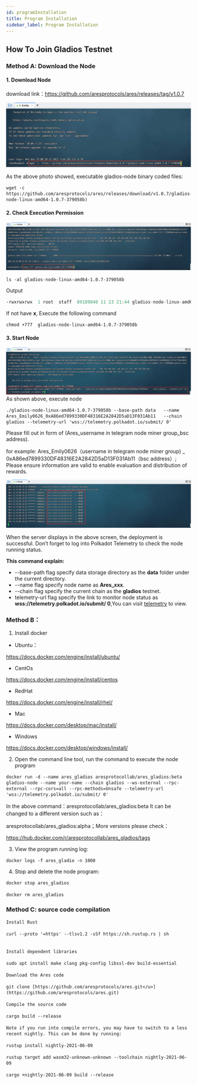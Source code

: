 ```yaml
---
id: programInstallation
title: Program Installation
sidebar_label: Program Installation
---
```


## How To Join Gladios Testnet

### **Method A: Download the Node**

#### 1. **Download Node**

download link：[<u>https://github.com/aresprotocols/ares/releases/tag/v1.0.7</u>](https://github.com/aresprotocols/ares/releases/tag/v1.0.7)

![](assets/build/114.png)

As the above photo showed, executable gladios-node binary coded files:
```
wget -c https://github.com/aresprotocols/ares/releases/download/v1.0.7/gladios-node-linux-amd64-1.0.7-379058b)
```

#### 2. **Check Execution Permission**
![](assets/build/115.png)
```shell
ls -al gladios-node-linux-amd64-1.0.7-379058b
```
Output
```asm
-rwxrwxrwx  1 root  staff  89189840 11 23 21:44 gladios-node-linux-amd64-1.0.7-379058b
```
If not have **x**, Execute the following command
```shell
chmod +777  gladios-node-linux-amd64-1.0.7-379058b
```

#### 3. **Start Node**
![](assets/build/116.png)
As shown above, execute node

```shell
./gladios-node-linux-amd64-1.0.7-379058b --base-path data   --name Ares_Emily0626_0xA86ed7899330DF48316E2A2842D5aD13F031Ab11   --chain gladios --telemetry-url 'wss://telemetry.polkadot.io/submit/ 0'
```

Please fill out in form of (Ares_username in telegram node miner group_bsc address).

for example:
Ares_Emily0626（username in telegram node miner group) _ 0xA86ed7899330DF48316E2A2842D5aD13F031Ab11（bsc address）;
Please ensure information are valid to enable evaluation and distribution of rewards.

![](assets/build/117.png)

When the server displays in the above screen, the deployment is successful. Don’t forget to log into Polkadot Telemetry to check the node running status.

**This command explain:**

* --base-path flag specify data storage directory as the **data** folder under the current directory.
* --name flag specify node name as **Ares_xxx**.
* --chain flag specify the current chain as the **gladios** testnet.
* telemetry-url flag specify the link to monitor node status as **wss://telemetry.polkadot.io/submit/ 0**,You can visit [telemetry](https://telemetry.polkadot.io/#list/0x1765d3a35ecdca975e3dc69472cc0a51780ed9ccb4481becfdddfb3c5c2be048) to view.



### **Method B：**

1.  Install docker

*   Ubuntu：

https://docs.docker.com/engine/install/ubuntu/

*   CentOs

https://docs.docker.com/engine/install/centos

*   RedHat

https://docs.docker.com/engine/install/rhel/

*   Mac

https://docs.docker.com/desktop/mac/install/

*   Windows

https://docs.docker.com/desktop/windows/install/

2.  Open the command line tool, run the command to execute the node program

```
docker run -d --name ares_gladios aresprotocollab/ares_gladios:beta gladios-node --name your-name --chain gladios --ws-external --rpc-external --rpc-cors=all --rpc-methods=Unsafe --telemetry-url 'wss://telemetry.polkadot.io/submit/ 0'

```
In the above command：aresprotocollab/ares_gladios:beta It can be changed to a different version such as：

aresprotocollab/ares_gladios:alpha；More versions please check：

https://hub.docker.com/r/aresprotocollab/ares_gladios/tags

3. View the program running log:


```
docker logs -f ares_gladio -n 1000

```

4.  Stop and delete the node program:



```
docker stop ares_gladios

docker rm ares_gladios

```


### **Method C: source code compilation**
```
Install Rust

curl --proto '=https' --tlsv1.2 -sSf https://sh.rustup.rs | sh


Install dependent libraries

sudo apt install make clang pkg-config libssl-dev build-essential

Download the Ares code

git clone [https://github.com/aresprotocols/ares.git</u>](https://github.com/aresprotocols/ares.git)

Compile the source code

cargo build --release

Note if you run into compile errors, you may have to switch to a less recent nightly. This can be done by running:

rustup install nightly-2021-06-09

rustup target add wasm32-unknown-unknown --toolchain nightly-2021-06-09

cargo +nightly-2021-06-09 build --release
```
